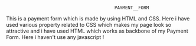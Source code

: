                                              PAYMENT__FORM

 This is a payment form which is made by using HTML and CSS. Here i have used various property related to CSS which makes my page look so    
       attractive and i have used HTML which works as backbone of my Payment Form. Here i haven't use any javascript !             

